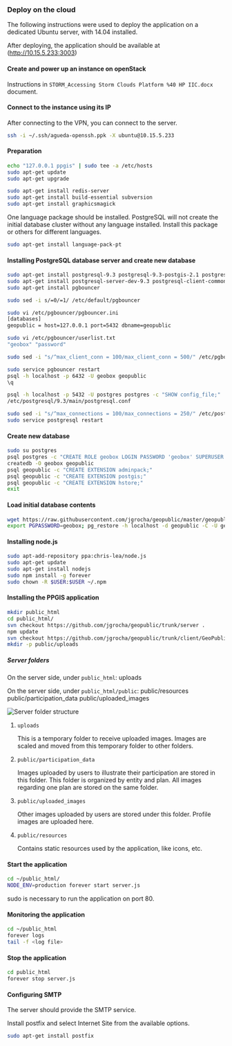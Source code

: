 ### Deploy on the cloud 

The following instructions were used to deploy the application on a dedicated Ubuntu server, with 14.04 installed.

After deploying, the application should be available at (http://10.15.5.233:3003)

#### Create and power up an instance on openStack

Instructions in `STORM_Accessing Storm Clouds Platform %40 HP IIC.docx` document.

#### Connect to the instance using its IP

After connecting to the VPN, you can connect to the server.

```bash
ssh -i ~/.ssh/agueda-openssh.ppk -X ubuntu@10.15.5.233
```

#### Preparation

```bash
echo "127.0.0.1 ppgis" | sudo tee -a /etc/hosts
sudo apt-get update
sudo apt-get upgrade

sudo apt-get install redis-server
sudo apt-get install build-essential subversion
sudo apt-get install graphicsmagick
```

One language package should be installed. PostgreSQL will not create the initial database cluster without any language installed.
Install this package or others for different languages.

```bash
sudo apt-get install language-pack-pt
```

#### Installing PostgreSQL database server and create new database

```bash
sudo apt-get install postgresql-9.3 postgresql-9.3-postgis-2.1 postgresql-contrib
sudo apt-get install postgresql-server-dev-9.3 postgresql-client-common postgresql-client-9.3
sudo apt-get install pgbouncer

sudo sed -i s/=0/=1/ /etc/default/pgbouncer

sudo vi /etc/pgbouncer/pgbouncer.ini
[databases]
geopublic = host=127.0.0.1 port=5432 dbname=geopublic

sudo vi /etc/pgbouncer/userlist.txt
"geobox" "password"

sudo sed -i "s/^max_client_conn = 100/max_client_conn = 500/" /etc/pgbouncer/pgbouncer.ini

sudo service pgbouncer restart
psql -h localhost -p 6432 -U geobox geopublic
\q

psql -h localhost -p 5432 -U postgres postgres -c "SHOW config_file;"
/etc/postgresql/9.3/main/postgresql.conf

sudo sed -i "s/^max_connections = 100/max_connections = 250/" /etc/postgresql/9.3/main/postgresql.conf
sudo service postgresql restart
```

#### Create new database

```bash
sudo su postgres
psql postgres -c "CREATE ROLE geobox LOGIN PASSWORD 'geobox' SUPERUSER INHERIT CREATEDB CREATEROLE REPLICATION;"
createdb -O geobox geopublic
psql geopublic -c "CREATE EXTENSION adminpack;"
psql geopublic -c "CREATE EXTENSION postgis;"
psql geopublic -c "CREATE EXTENSION hstore;"
exit
```

#### Load initial database contents

```bash
wget https://raw.githubusercontent.com/jgrocha/geopublic/master/geopublic-demo.backup
export PGPASSWORD=geobox; pg_restore -h localhost -d geopublic -C -U geobox geopublic-demo.backup
```


#### Installing node.js

```bash
sudo apt-add-repository ppa:chris-lea/node.js
sudo apt-get update
sudo apt-get install nodejs
sudo npm install -g forever
sudo chown -R $USER:$USER ~/.npm
```

#### Installing the PPGIS application

```bash
mkdir public_html
cd public_html/
svn checkout https://github.com/jgrocha/geopublic/trunk/server .
npm update
svn checkout https://github.com/jgrocha/geopublic/trunk/client/GeoPublic/build/production/GeoPublic public
mkdir -p public/uploads
```

##### Server folders

On the server side, under `public_html`:
 uploads

On the server side, under `public_html/public`:
 public/resources
 public/participation_data
 public/uploaded_images

![Server folder structure](serverfolderstructure.png "Server folder structure")

1. `uploads`

    This is a temporary folder to receive uploaded images. Images are scaled and moved from this temporary folder to other folders.

2. `public/participation_data`

    Images uploaded by users to illustrate their participation are stored in this folder. This folder is organized by entity and plan. All images regarding one plan are stored on the same folder.

3. `public/uploaded_images`

    Other images uploaded by users are stored under this folder. Profile images are uploaded here.

4. `public/resources`

    Contains static resources used by the application, like icons, etc.

#### Start the application

```bash
cd ~/public_html/
NODE_ENV=production forever start server.js
```

sudo is necessary to run the application on port 80.

#### Monitoring the application

```bash
cd ~/public_html
forever logs
tail -f <log file>
```

#### Stop the application

```bash
cd public_html
forever stop server.js
```

#### Configuring SMTP

The server should provide the SMTP service.

Install postfix and select Internet Site from the available options.

```bash
sudo apt-get install postfix
```

